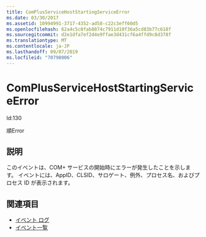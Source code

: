 ```yaml
---
title: ComPlusServiceHostStartingServiceError
ms.date: 03/30/2017
ms.assetid: 10994991-3717-4352-ad58-c22c3eff60d5
ms.openlocfilehash: 62a4c5c0fab8874c7911d10f36a5cd83b77c618f
ms.sourcegitcommit: d2e1dfa7ef2d4e9ffae3d431cf6a4ffd9c8d378f
ms.translationtype: MT
ms.contentlocale: ja-JP
ms.lasthandoff: 09/07/2019
ms.locfileid: "70798006"
---
```

# <a name="complusservicehoststartingserviceerror"></a>ComPlusServiceHostStartingServiceError
Id:130  
  
 順Error  
  
 [カテゴリ]:ServiceModel  
  
## <a name="description"></a>説明  
 このイベントは、COM+ サービスの開始時にエラーが発生したことを示します。 イベントには、AppID、CLSID、サロゲート、例外、プロセス名、およびプロセス ID が表示されます。  
  
## <a name="see-also"></a>関連項目

- [イベント ログ](index.md)
- [イベント一覧](events-general-reference.md)
